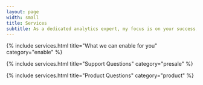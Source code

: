 ```yaml
---
layout: page
width: small
title: Services
subtitle: As a dedicated analytics expert, my focus is on your success, and my approach is rooted in humility and expertise. Let's embark on a data-driven journey together. Contact me today to get started.
---
```


{% include services.html title="What we can enable for you" category="enable" %}

{% include services.html title="Support Questions" category="presale" %}

{% include services.html title="Product Questions" category="product" %}
